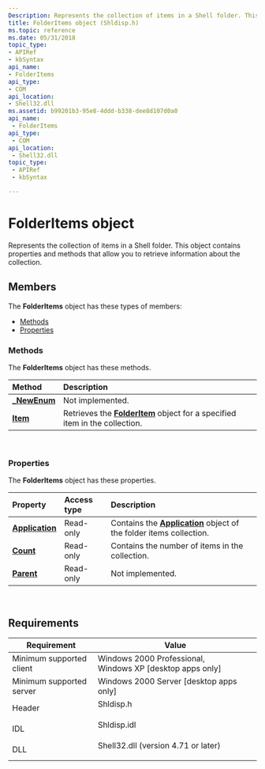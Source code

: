 ```yaml
---
Description: Represents the collection of items in a Shell folder. This object contains properties and methods that allow you to retrieve information about the collection.
title: FolderItems object (Shldisp.h)
ms.topic: reference
ms.date: 05/31/2018
topic_type: 
- APIRef
- kbSyntax
api_name: 
- FolderItems
api_type: 
- COM
api_location: 
- Shell32.dll
ms.assetid: b99201b3-95e8-4ddd-b338-dee8d107d0a0
api_name: 
 - FolderItems
api_type: 
 - COM
api_location: 
 - Shell32.dll
topic_type: 
 - APIRef
 - kbSyntax

---
```


# FolderItems object

Represents the collection of items in a Shell folder. This object contains properties and methods that allow you to retrieve information about the collection.

## Members

The **FolderItems** object has these types of members:

-   [Methods](#methods)
-   [Properties](#properties)

### Methods

The **FolderItems** object has these methods.



| Method                                    | Description                                                                                              |
|:------------------------------------------|:---------------------------------------------------------------------------------------------------------|
| [**\_NewEnum**](folderitems--newenum.md) | Not implemented.<br/>                                                                              |
| [**Item**](folderitems-item.md)          | Retrieves the [**FolderItem**](folderitem.md) object for a specified item in the collection.<br/> |



 

### Properties

The **FolderItems** object has these properties.



| Property                                                  | Access type          | Description                                                                                                   |
|:----------------------------------------------------------|:---------------------|:--------------------------------------------------------------------------------------------------------------|
| [**Application**](folderitems-application.md)<br/> | Read-only<br/> | Contains the [**Application**](folderitems-application.md) object of the folder items collection.<br/> |
| [**Count**](folderitems-count.md)<br/>             | Read-only<br/> | Contains the number of items in the collection.<br/>                                                    |
| [**Parent**](folderitems-parent.md)<br/>           | Read-only<br/> | Not implemented.<br/>                                                                                   |



 

## Requirements



| Requirement | Value |
|-------------------------------------|----------------------------------------------------------------------------------------------------------------|
| Minimum supported client<br/> | Windows 2000 Professional, Windows XP \[desktop apps only\]<br/>                                         |
| Minimum supported server<br/> | Windows 2000 Server \[desktop apps only\]<br/>                                                           |
| Header<br/>                   | <dl> <dt>Shldisp.h</dt> </dl>                           |
| IDL<br/>                      | <dl> <dt>Shldisp.idl</dt> </dl>                         |
| DLL<br/>                      | <dl> <dt>Shell32.dll (version 4.71 or later)</dt> </dl> |



 

 





